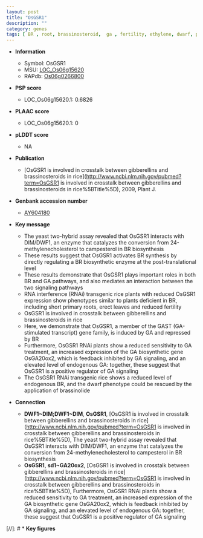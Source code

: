 ```yaml
---
layout: post
title: "OsGSR1"
description: ""
category: genes
tags: [ BR , root, brassinosteroid,  ga , fertility, ethylene, dwarf, primary root, gibberellin, erect]
---
```


* **Information**  
    + Symbol: OsGSR1  
    + MSU: [LOC_Os06g15620](http://rice.plantbiology.msu.edu/cgi-bin/ORF_infopage.cgi?orf=LOC_Os06g15620)  
    + RAPdb: [Os06g0266800](http://rapdb.dna.affrc.go.jp/viewer/gbrowse_details/irgsp1?name=Os06g0266800)  

* **PSP score**  
    + LOC_Os06g15620.1: 0.6826 

* **PLAAC score**  
    + LOC_Os06g15620.1: 0 

* **pLDDT score**
    + NA


* **Publication**  
    + [OsGSR1 is involved in crosstalk between gibberellins and brassinosteroids in rice](http://www.ncbi.nlm.nih.gov/pubmed?term=OsGSR1 is involved in crosstalk between gibberellins and brassinosteroids in rice%5BTitle%5D), 2009, Plant J.

* **Genbank accession number**  
    + [AY604180](http://www.ncbi.nlm.nih.gov/nuccore/AY604180)

* **Key message**  
    + The yeast two-hybrid assay revealed that OsGSR1 interacts with DIM/DWF1, an enzyme that catalyzes the conversion from 24-methylenecholesterol to campesterol in BR biosynthesis
    + These results suggest that OsGSR1 activates BR synthesis by directly regulating a BR biosynthetic enzyme at the post-translational level
    + These results demonstrate that OsGSR1 plays important roles in both BR and GA pathways, and also mediates an interaction between the two signaling pathways
    + RNA interference (RNAi) transgenic rice plants with reduced OsGSR1 expression show phenotypes similar to plants deficient in BR, including short primary roots, erect leaves and reduced fertility
    + OsGSR1 is involved in crosstalk between gibberellins and brassinosteroids in rice
    + Here, we demonstrate that OsGSR1, a member of the GAST (GA-stimulated transcript) gene family, is induced by GA and repressed by BR
    + Furthermore, OsGSR1 RNAi plants show a reduced sensitivity to GA treatment, an increased expression of the GA biosynthetic gene OsGA20ox2, which is feedback inhibited by GA signaling, and an elevated level of endogenous GA: together, these suggest that OsGSR1 is a positive regulator of GA signaling
    + The OsGSR1 RNAi transgenic rice shows a reduced level of endogenous BR, and the dwarf phenotype could be rescued by the application of brassinolide

* **Connection**  
    + __DWF1~DIM;DWF1~DIM__, __OsGSR1__, [OsGSR1 is involved in crosstalk between gibberellins and brassinosteroids in rice](http://www.ncbi.nlm.nih.gov/pubmed?term=OsGSR1 is involved in crosstalk between gibberellins and brassinosteroids in rice%5BTitle%5D), The yeast two-hybrid assay revealed that OsGSR1 interacts with DIM/DWF1, an enzyme that catalyzes the conversion from 24-methylenecholesterol to campesterol in BR biosynthesis
    + __OsGSR1__, __sd1~GA20ox2__, [OsGSR1 is involved in crosstalk between gibberellins and brassinosteroids in rice](http://www.ncbi.nlm.nih.gov/pubmed?term=OsGSR1 is involved in crosstalk between gibberellins and brassinosteroids in rice%5BTitle%5D), Furthermore, OsGSR1 RNAi plants show a reduced sensitivity to GA treatment, an increased expression of the GA biosynthetic gene OsGA20ox2, which is feedback inhibited by GA signaling, and an elevated level of endogenous GA: together, these suggest that OsGSR1 is a positive regulator of GA signaling

[//]: # * **Key figures**  


